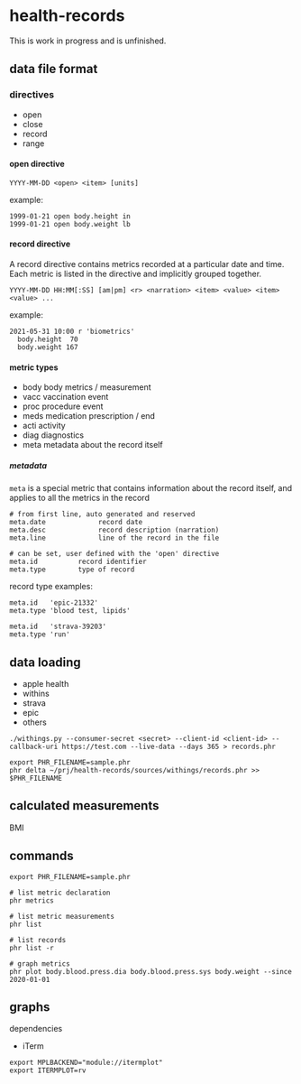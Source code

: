 # health-records

This is work in progress and is unfinished.


## data file format


### directives

- open
- close
- record
- range


#### open directive

```
YYYY-MM-DD <open> <item> [units]
```

example:

```
1999-01-21 open body.height in
1999-01-21 open body.weight lb
```

#### record directive

A record directive contains metrics recorded at a particular date and time. Each metric is listed in the directive and implicitly grouped together.

```
YYYY-MM-DD HH:MM[:SS] [am|pm] <r> <narration> <item> <value> <item> <value> ...
```

example:

```
2021-05-31 10:00 r 'biometrics'
  body.height  70
  body.weight 167
```


#### metric types

- body body metrics / measurement
- vacc vaccination event
- proc procedure event
- meds medication prescription / end
- acti activity
- diag diagnostics
- meta metadata about the record itself

##### metadata

`meta` is a special metric that contains information about the record itself, and applies to all the metrics in the record

```
# from first line, auto generated and reserved
meta.date             record date
meta.desc             record description (narration)
meta.line             line of the record in the file

# can be set, user defined with the 'open' directive
meta.id          record identifier
meta.type        type of record
```

record type examples:
```
meta.id   'epic-21332'
meta.type 'blood test, lipids'

meta.id   'strava-39203'
meta.type 'run'
```

## data loading

- apple health
- withins
- strava
- epic
- others

```
./withings.py --consumer-secret <secret> --client-id <client-id> --callback-uri https://test.com --live-data --days 365 > records.phr
```

```
export PHR_FILENAME=sample.phr
phr delta ~/prj/health-records/sources/withings/records.phr >> $PHR_FILENAME
```

## calculated measurements

BMI

## commands

```
export PHR_FILENAME=sample.phr

# list metric declaration
phr metrics

# list metric measurements
phr list

# list records
phr list -r

# graph metrics
phr plot body.blood.press.dia body.blood.press.sys body.weight --since 2020-01-01
```

## graphs

dependencies
- iTerm

```
export MPLBACKEND="module://itermplot"
export ITERMPLOT=rv
```
